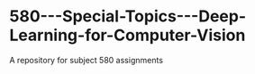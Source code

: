 # 580---Special-Topics---Deep-Learning-for-Computer-Vision
 A repository for subject 580 assignments
